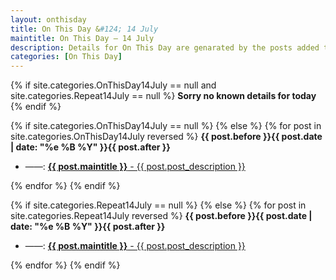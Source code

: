```yaml
---
layout: onthisday
title: On This Day &#124; 14 July
maintitle: On This Day — 14 July
description: Details for On This Day are genarated by the posts added to the website so the content is subject to changes/updates over time.
categories: [On This Day]
---
```


{% if site.categories.OnThisDay14July == null and site.categories.Repeat14July == null %}
<strong>Sorry no known details for today</strong>
{% endif %}

{% if site.categories.OnThisDay14July == null %}
{% else %}
{% for post in site.categories.OnThisDay14July reversed %}
<strong>{{ post.before }}{{ post.date | date: "%e %B %Y" }}{{ post.after }}</strong>
<ul>
<li> ——: <a href="{{ post.url }}"><strong>{{ post.maintitle }}</strong> - {{ post.post_description }}</a></li>
</ul>
{% endfor %}
{% endif %}

{% if site.categories.Repeat14July == null %}
{% else %}
{% for post in site.categories.Repeat14July reversed %}
<strong>{{ post.before }}{{ post.date | date: "%e %B %Y" }}{{ post.after }}</strong>
<ul>
<li> ——: <a href="{{ post.url }}"><strong>{{ post.maintitle }}</strong> - {{ post.post_description }}</a></li>
</ul>
{% endfor %}
{% endif %}
